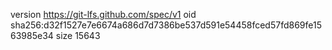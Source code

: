 version https://git-lfs.github.com/spec/v1
oid sha256:d32f1527e7e6674a686d7d7386be537d591e54458fced57fd869fe1563985e34
size 15643
